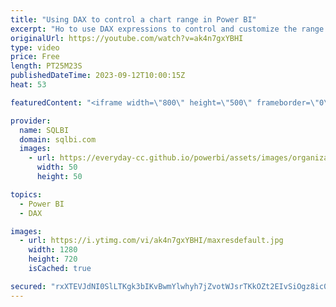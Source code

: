 ```yaml
---
title: "Using DAX to control a chart range in Power BI"
excerpt: "Ho to use DAX expressions to control and customize the range of charts in Power BI.\r \r Article and download: https://sql.bi/811841?aff=yt\r \r How to learn DAX: https://www.sqlbi.com/guides/dax/?aff=yt\r The definitive guide to DAX: https://www.sqlbi.com/books/the-definitive-guide-to-dax-2nd-edition/?aff=yt"
originalUrl: https://youtube.com/watch?v=ak4n7gxYBHI
type: video
price: Free
length: PT25M23S
publishedDateTime: 2023-09-12T10:00:15Z
heat: 53

featuredContent: "<iframe width=\"800\" height=\"500\" frameborder=\"0\" src=\"https://www.youtube.com/embed/ak4n7gxYBHI\" allow=\"accelerometer; autoplay; encrypted-media; gyroscope; picture-in-picture\" allowfullscreen></iframe>"

provider:
  name: SQLBI
  domain: sqlbi.com
  images:
    - url: https://everyday-cc.github.io/powerbi/assets/images/organizations/sqlbi.com-50x50.jpg
      width: 50
      height: 50

topics:
  - Power BI
  - DAX

images:
  - url: https://i.ytimg.com/vi/ak4n7gxYBHI/maxresdefault.jpg
    width: 1280
    height: 720
    isCached: true

secured: "rxXTEVJdNI0SlLTKgk3bIKvBwmYlwhyh7jZvotWJsrTKkOZt2EIvSiOgz8ic0IG8vWrw3Bb5Q7vKFqun4LB4RyRw5kqCgtUzf44oBEhViHjcCuVz7Iqtq1fyY+HPijAqNKlxNMqSgA9xK0JUH0cy9QgqrPLHjFiHcNfF6LkiSmTDxoisPUI8Z7UWjQG0XTQRRRcKznaTuQ50XZaqOiUafWHZj2jF1XzNT/R5b1Yv8WmDzprlVo2gcCuY0PLRnvS0j5S2T5hK//EhuqNYolZogy//zHIBvm+Dd80nvNsxXYj/sAdDZXJgra7I4NF9veGJzW/kF16z6j3hyCkagvRwIKq58DV4B83VQ9Y7UKjCKO6bmJZGSQyUiKe/hHJtKhs685DYPk7C41ILxBBsnvjyzPH18hkTugycUuMMipdbGks=;acOUk0R11Xl6AmmirMoHrQ=="
---
```


